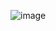 ![image](https://github.com/smitninawe1234/asignment3/assets/131874485/6f079011-2a3a-4254-aedf-53834caf7e2b)
